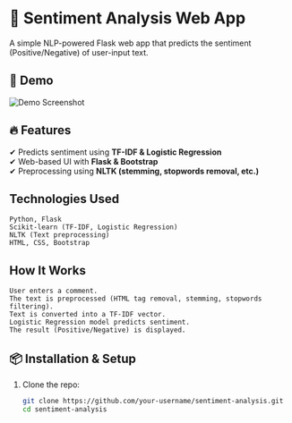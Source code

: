 # 📝 Sentiment Analysis Web App  
A simple NLP-powered Flask web app that predicts the sentiment (Positive/Negative) of user-input text.  

## 🚀 Demo  
![Demo Screenshot](demo.png)  

## 🔥 Features  
✔ Predicts sentiment using **TF-IDF & Logistic Regression**  
✔ Web-based UI with **Flask & Bootstrap**  
✔ Preprocessing using **NLTK (stemming, stopwords removal, etc.)**  


## Technologies Used

    Python, Flask
    Scikit-learn (TF-IDF, Logistic Regression)
    NLTK (Text preprocessing)
    HTML, CSS, Bootstrap

## How It Works

    User enters a comment.
    The text is preprocessed (HTML tag removal, stemming, stopwords filtering).
    Text is converted into a TF-IDF vector.
    Logistic Regression model predicts sentiment.
    The result (Positive/Negative) is displayed.

## 📦 Installation & Setup  
1. Clone the repo:  
   ```bash
   git clone https://github.com/your-username/sentiment-analysis.git
   cd sentiment-analysis
